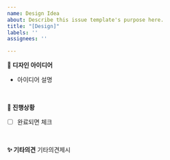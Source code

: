 ```yaml
---
name: Design Idea
about: Describe this issue template's purpose here.
title: "[Design]"
labels: ''
assignees: ''

---
```


**🎨 디자인 아이디어**
- 아이디어 설명
<br>

**📌 진행상황**
- [ ] 완료되면 체크
<br>

**✨ 기타의견**
기타의견제시
<br>
